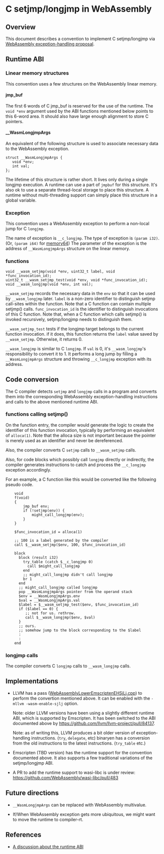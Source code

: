 # C setjmp/longjmp in WebAssembly

## Overview

This document describes a convention to implement C setjmp/longjmp via
[WebAssembly exception-handling proposal].

[WebAssembly exception-handling proposal]: https://github.com/WebAssembly/exception-handling

## Runtime ABI

### Linear memory structures

This convention uses a few structures on the WebAssembly linear memory.

#### jmp_buf

The first 6 words of C jmp_buf is reserved for the use of the runtime.
The `void *env` argument used by the ABI functions mentioned below points to
this 6-word area.
It should also have large enough alignment to store C pointers.

#### __WasmLongjmpArgs

An equivalent of the following structure is used to associate necessary
data to the WebAssembly exception.

```
struct __WasmLongjmpArgs {
   void *env;
   int val;
};
```

The lifetime of this structure is rather short. It lives only during a
single longjmp execution.
A runtime can use a part of `jmpbuf` for this structure. It's also ok to use
a separate thread-local storage to place this structure. A runtime without
multi-threading support can simply place this structure in a global variable.

### Exception

This convention uses a WebAssembly exception to perform a non-local jump
for C `longjmp`.

The name of exception is `__c_longjmp`.
The type of exception is `(param i32)`. (Or, `(param i64)` for [memory64])
The parameter of the exception is the address of `__WasmLongjmpArgs` structure
on the linear memory.

[memory64]: https://github.com/WebAssembly/memory64

### functions

```
void __wasm_setjmp(void *env, uint32_t label, void *func_invocation_id);
uint32_t __wasm_setjmp_test(void *env, void *func_invocation_id);
void __wasm_longjmp(void *env, int val);
```

`__wasm_setjmp` records the necessary data in the `env` so that it can be
used by `__wasm_longjmp` later.
`label` is a non-zero identifier to distinguish setjmp call-sites within
the function. Note that a C function can contain multiple setjmp() calls.
`func_invocation_id` is the identifier to distinguish invocations of this
C function. Note that, when a C function which calls setjmp() is invoked
recursively, setjmp/longjmp needs to distinguish them.

`__wasm_setjmp_test` tests if the longjmp target belongs to the current
function invocation. if it does, this function returns the `label` value
saved by `__wasm_setjmp`. Otherwise, it returns 0.

`__wasm_longjmp` is similar to C `longjmp`.
If `val` is 0, it's `__wasm_longjmp`'s responsibility to convert it to 1.
It performs a long jump by filling a `__WasmLongjmpArgs` structure and
throwing `__c_longjmp` exception with its address.

## Code conversion

The C compiler detects `setjmp` and `longjmp` calls in a program and
converts them into the corresponding WebAssembly exception-handling
instructions and calls to the above mentioned runtime ABI.

### functions calling setjmp()

On the function entry, the compiler would generate the logic to create
the identifier of this function invocation, typically by performing an
equivalent of `alloca(1)`. Note that the alloca size is not important
because the pointer is merely used as an identifier and never be dereferenced.

Also, the compiler converts C `setjmp` calls to `__wasm_setjmp` calls.

Also, for code blocks which possibly call `longjmp` directly or indirectly,
the compiler generates instructions to catch and process the
`__c_longjmp` exception accordingly.

For an example, a C function like this would be converted like
the following pseudo code.
```
    void
    f(void)
    {
        jmp_buf env;
        if (!setjmp(env)) {
            might_call_longjmp(env);
        }
    }
```

```
    $func_invocation_id = alloca(1)

    ;; 100 is a label generated by the compiler
    call $__wasm_setjmp($env, 100, $func_invocation_id)

    block
      block (result i32)
        try_table (catch $__c_longjmp 0)
          call $might_call_longjmp
        end
        ;; might_call_longjmp didn't call longjmp
        br 1
      end
      ;; might_call_longjmp called longjmp
      pop __WasmLongjmpArgs pointer from the operand stack
      $env = __WasmLongjmpArgs.env
      $val = __WasmLongjmpArgs.val
      $label = $__wasm_setjmp_test($env, $func_invocation_id)
      if ($label == 0) {
         ;; not for us. rethrow.
         call $__wasm_longjmp($env, $val)
      }
      ;; ours.
      ;; somehow jump to the block corresponding to the $label
      :
      :
    end
```

### longjmp calls

The compiler converts C `longjmp` calls to `__wasm_longjmp` calls.

## Implementations

* LLVM has a pass ([WebAssemblyLowerEmscriptenEHSjLj.cpp]) to perform
  the convertion mentioned above.  It can be enabled with the
  `-mllvm -wasm-enable-sjlj` option.

  Note: older LLVM versions have been using a slightly different runtime ABI,
  which is supported by Emscripten. It has been switched to the ABI documented
  above by https://github.com/llvm/llvm-project/pull/84137.

  Note: as of writing this, LLVM produces a bit older version of
  exception-handling instructions. (`try`, `delegate`, etc)
  binaryen has a conversion from the old instructions to the latest
  instructions. (`try_table` etc.)

* Emscripten (TBD version) has the runtime support for the convention
  documented above. It also supports a few traditional variations of the
  setjmp/longjmp ABI.

* A PR to add the runtime support to wasi-libc is under review: https://github.com/WebAssembly/wasi-libc/pull/483

[WebAssemblyLowerEmscriptenEHSjLj.cpp]: https://github.com/llvm/llvm-project/blob/70deb7bfe90af91c68454b70683fbe98feaea87d/llvm/lib/Target/WebAssembly/WebAssemblyLowerEmscriptenEHSjLj.cpp

## Future directions

* `__WasmLongjmpArgs` can be replaced with WebAssembly multivalue.

* If/When WebAssembly exception gets more ubiquitous, we might want to move
  the runtime to compiler-rt.

## References

* [A discussion about the runtime ABI](https://docs.google.com/document/d/1ZvTPT36K5jjiedF8MCXbEmYjULJjI723aOAks1IdLLg/edit#heading=h.metx1fc16ots)
